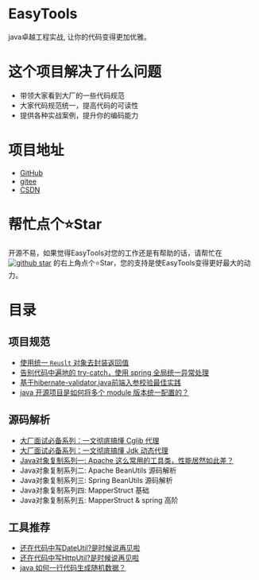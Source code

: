 # EasyTools

java卓越工程实战, 让你的代码变得更加优雅。

# 这个项目解决了什么问题

* 带领大家看到大厂的一些代码规范
* 大家代码规范统一，提高代码的可读性
* 提供各种实战案例，提升你的编码能力

# 项目地址

* [GitHub](https://github.com/zhuangjiaju/easytools)
* [gitee](https://gitee.com/zhuangjiaju/easytools)
* [CSDN](https://blog.csdn.net/fish7790714)

# 帮忙点个⭐Star

开源不易，如果觉得EasyTools对您的工作还是有帮助的话，请帮忙在<a target="_blank" href='https://github.com/zhuangjiaju/easytools'><img src="https://img.shields.io/github/stars/zhuangjiaju/easytools.svg?style=flat-square&label=Stars&logo=github" alt="github star"/></a>
的右上角点个⭐Star，您的支持是使EasyTools变得更好最大的动力。

# 目录

## 项目规范

* [使用统一 `Reuslt` 对象去封装返回值](doc/result-package.md)
* [告别代码中遍地的 try-catch，使用 spring 全局统一异常处理](doc/controller-exception-handler.md)
* [基于hibernate-validator,java前端入参校验最佳实践](doc/hibernate-validator.md)
* [java 开源项目是如何将多个 module 版本统一配置的？](doc/flatten-maven-plugin.md)

## 源码解析

* [大厂面试必备系列：一文彻底搞懂 Cglib 代理](doc/cglib-proxy.md)
* [大厂面试必备系列：一文彻底搞懂 Jdk 动态代理](doc/jdk-proxy.md)
* [Java对象复制系列一: Apache 这么常用的工具类，性能居然如此差？](doc/bean-utils-test.md)
* Java对象复制系列二: Apache BeanUtils 源码解析
* Java对象复制系列三: Spring BeanUtils 源码解析
* Java对象复制系列四: MapperStruct 基础
* Java对象复制系列五: MapperStruct & spring 高阶

## 工具推荐

* [还在代码中写DateUtil?是时候说再见啦](doc/hutool-date-util.md)
* [还在代码中写HttpUtil?是时候说再见啦](doc/hutool-http-util.md)
* [java 如何一行代码生成随机数据？](doc/hutool-random-util.md)

